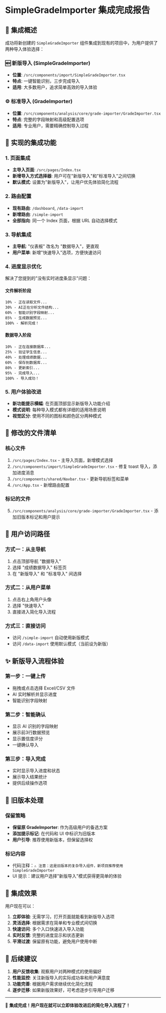# SimpleGradeImporter 集成完成报告

## 📝 集成概述

成功将新创建的 `SimpleGradeImporter` 组件集成到现有的项目中，为用户提供了两种导入体验选择：

### 🆕 新版导入 (SimpleGradeImporter)
- **位置**: `/src/components/import/SimpleGradeImporter.tsx`
- **特点**: 一键智能识别，三步完成导入
- **适用**: 大多数用户，追求简单高效的导入体验

### ⚙️ 标准导入 (GradeImporter)  
- **位置**: `/src/components/analysis/core/grade-importer/GradeImporter.tsx`
- **特点**: 完整的字段映射和高级配置选项
- **适用**: 专业用户，需要精确控制导入过程

## 🔧 实现的集成功能

### 1. 页面集成
- **主导入页面**: `/src/pages/Index.tsx`
- **新增导入方式选择器**: 用户可在"新版导入"和"标准导入"之间切换
- **默认模式**: 设置为"新版导入"，让用户优先体验简化流程

### 2. 路由配置
- **现有路由**: `/dashboard`, `/data-import` 
- **新增路由**: `/simple-import` 
- **全部指向**: 同一个 Index 页面，根据 URL 自动选择模式

### 3. 导航集成
- **主导航**: "仪表板" 改名为 "数据导入"，更直观
- **用户菜单**: 新增"快速导入"选项，方便快速访问

### 4. 进度显示优化
解决了您提到的"没有实时进度条显示"问题：

#### 文件解析阶段
```
10% - 正在读取文件...
30% - AI正在分析文件结构...
60% - 智能识别字段映射...
85% - 生成数据预览...
100% - 解析完成！
```

#### 数据导入阶段
```
10% - 正在连接数据库...
25% - 验证学生信息...
40% - 处理成绩数据...
60% - 保存到数据库...
80% - 更新索引...
95% - 完成导入...
100% - 导入成功！
```

### 5. 用户体验改进
- **新功能提示横幅**: 在页面顶部显示新版导入功能介绍
- **模式说明**: 每种导入模式都有详细的适用场景说明
- **视觉区分**: 使用不同的图标和颜色区分两种模式

## 📁 修改的文件清单

### 核心文件
1. `/src/pages/Index.tsx` - 主导入页面，新增模式选择
2. `/src/components/import/SimpleGradeImporter.tsx` - 修复 toast 导入，添加进度消息
3. `/src/components/shared/Navbar.tsx` - 更新导航标签和菜单
4. `/src/App.tsx` - 新增路由配置

### 标记的文件  
5. `/src/components/analysis/core/grade-importer/GradeImporter.tsx` - 添加旧版本标记和用户提示

## 🎯 用户访问路径

### 方式一：从主导航
1. 点击顶部导航 "数据导入"
2. 选择 "成绩数据导入" 标签页
3. 在 "新版导入" 和 "标准导入" 间选择

### 方式二：从用户菜单
1. 点击右上角用户头像
2. 选择 "快速导入"
3. 直接进入简化导入流程

### 方式三：直接访问
- 访问 `/simple-import` 自动使用新版模式
- 访问 `/data-import` 使用默认模式（当前设为新版）

## ✨ 新版导入流程体验

### 第一步：一键上传
- 拖拽或点击选择 Excel/CSV 文件
- AI 实时解析并显示进度
- 智能识别字段映射

### 第二步：智能确认  
- 显示 AI 识别的字段映射
- 展示前3行数据预览
- 显示置信度评分
- 一键确认导入

### 第三步：导入完成
- 实时显示导入进度和状态
- 展示导入结果统计
- 提供后续操作选项

## 🔄 旧版本处理

### 保留策略
- **保留原 GradeImporter**: 作为高级用户的备选方案
- **添加提示标记**: 在代码和 UI 中标识为旧版本
- **用户引导**: 推荐使用新版本，但保留选择权

### 标记内容
- 代码注释：`⚠️ 注意：这是旧版本的复杂导入组件，新项目推荐使用 SimpleGradeImporter`
- UI 提示：建议用户选择"新版导入"模式获得更简单的体验

## 🎉 集成效果

用户现在可以：
1. **立即体验**: 无需学习，打开页面就能看到新版导入选项
2. **灵活选择**: 根据需求在简单和专业模式间切换  
3. **快速访问**: 多个入口快速进入导入功能
4. **实时反馈**: 完整的进度显示和状态更新
5. **平滑过渡**: 保留原有功能，避免用户使用中断

## 🚀 后续建议

1. **用户反馈收集**: 观察用户对两种模式的使用偏好
2. **性能监控**: 关注新版导入的实际成功率和用户满意度  
3. **功能完善**: 根据用户需求继续优化简化流程
4. **逐步迁移**: 如果新版效果好，可考虑逐步引导用户迁移

---

🎊 **集成完成！用户现在就可以立即体验改进后的简化导入流程了！**